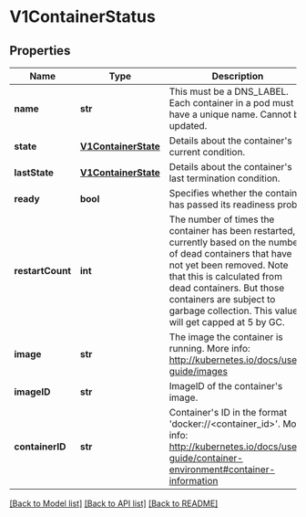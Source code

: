 # V1ContainerStatus

## Properties
Name | Type | Description | Notes
------------ | ------------- | ------------- | -------------
**name** | **str** | This must be a DNS_LABEL. Each container in a pod must have a unique name. Cannot be updated. | 
**state** | [**V1ContainerState**](V1ContainerState.md) | Details about the container&#39;s current condition. | [optional] 
**lastState** | [**V1ContainerState**](V1ContainerState.md) | Details about the container&#39;s last termination condition. | [optional] 
**ready** | **bool** | Specifies whether the container has passed its readiness probe. | 
**restartCount** | **int** | The number of times the container has been restarted, currently based on the number of dead containers that have not yet been removed. Note that this is calculated from dead containers. But those containers are subject to garbage collection. This value will get capped at 5 by GC. | 
**image** | **str** | The image the container is running. More info: http://kubernetes.io/docs/user-guide/images | 
**imageID** | **str** | ImageID of the container&#39;s image. | 
**containerID** | **str** | Container&#39;s ID in the format &#39;docker://&lt;container_id&gt;&#39;. More info: http://kubernetes.io/docs/user-guide/container-environment#container-information | [optional] 

[[Back to Model list]](../README.md#documentation-for-models) [[Back to API list]](../README.md#documentation-for-api-endpoints) [[Back to README]](../README.md)


